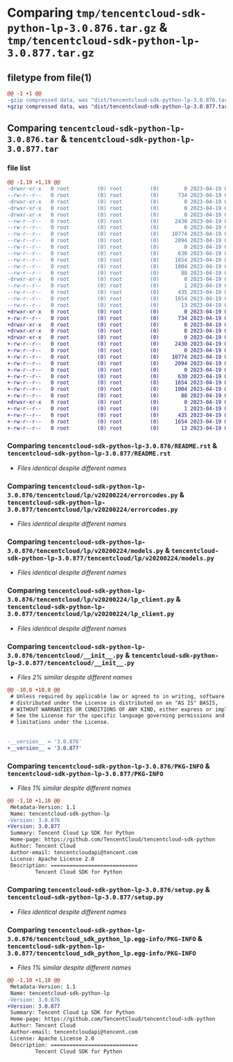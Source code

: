 # Comparing `tmp/tencentcloud-sdk-python-lp-3.0.876.tar.gz` & `tmp/tencentcloud-sdk-python-lp-3.0.877.tar.gz`

## filetype from file(1)

```diff
@@ -1 +1 @@
-gzip compressed data, was "dist/tencentcloud-sdk-python-lp-3.0.876.tar", last modified: Wed Apr 19 00:31:28 2023, max compression
+gzip compressed data, was "dist/tencentcloud-sdk-python-lp-3.0.877.tar", last modified: Wed Apr 19 09:21:04 2023, max compression
```

## Comparing `tencentcloud-sdk-python-lp-3.0.876.tar` & `tencentcloud-sdk-python-lp-3.0.877.tar`

### file list

```diff
@@ -1,19 +1,19 @@
-drwxr-xr-x   0 root         (0) root         (0)        0 2023-04-19 00:31:28.000000 tencentcloud-sdk-python-lp-3.0.876/
--rw-r--r--   0 root         (0) root         (0)      734 2023-04-19 00:31:28.000000 tencentcloud-sdk-python-lp-3.0.876/README.rst
-drwxr-xr-x   0 root         (0) root         (0)        0 2023-04-19 00:31:28.000000 tencentcloud-sdk-python-lp-3.0.876/tencentcloud/
-drwxr-xr-x   0 root         (0) root         (0)        0 2023-04-19 00:31:28.000000 tencentcloud-sdk-python-lp-3.0.876/tencentcloud/lp/
-drwxr-xr-x   0 root         (0) root         (0)        0 2023-04-19 00:31:28.000000 tencentcloud-sdk-python-lp-3.0.876/tencentcloud/lp/v20200224/
--rw-r--r--   0 root         (0) root         (0)     2430 2023-04-19 00:31:28.000000 tencentcloud-sdk-python-lp-3.0.876/tencentcloud/lp/v20200224/errorcodes.py
--rw-r--r--   0 root         (0) root         (0)        0 2023-04-19 00:31:28.000000 tencentcloud-sdk-python-lp-3.0.876/tencentcloud/lp/v20200224/__init__.py
--rw-r--r--   0 root         (0) root         (0)    10774 2023-04-19 00:31:28.000000 tencentcloud-sdk-python-lp-3.0.876/tencentcloud/lp/v20200224/models.py
--rw-r--r--   0 root         (0) root         (0)     2094 2023-04-19 00:31:28.000000 tencentcloud-sdk-python-lp-3.0.876/tencentcloud/lp/v20200224/lp_client.py
--rw-r--r--   0 root         (0) root         (0)        0 2023-04-19 00:31:28.000000 tencentcloud-sdk-python-lp-3.0.876/tencentcloud/lp/__init__.py
--rw-r--r--   0 root         (0) root         (0)      630 2023-04-19 00:31:28.000000 tencentcloud-sdk-python-lp-3.0.876/tencentcloud/__init__.py
--rw-r--r--   0 root         (0) root         (0)     1654 2023-04-19 00:31:28.000000 tencentcloud-sdk-python-lp-3.0.876/PKG-INFO
--rw-r--r--   0 root         (0) root         (0)     1004 2023-04-19 00:31:28.000000 tencentcloud-sdk-python-lp-3.0.876/setup.py
--rw-r--r--   0 root         (0) root         (0)       88 2023-04-19 00:31:28.000000 tencentcloud-sdk-python-lp-3.0.876/setup.cfg
-drwxr-xr-x   0 root         (0) root         (0)        0 2023-04-19 00:31:28.000000 tencentcloud-sdk-python-lp-3.0.876/tencentcloud_sdk_python_lp.egg-info/
--rw-r--r--   0 root         (0) root         (0)        1 2023-04-19 00:31:28.000000 tencentcloud-sdk-python-lp-3.0.876/tencentcloud_sdk_python_lp.egg-info/dependency_links.txt
--rw-r--r--   0 root         (0) root         (0)      435 2023-04-19 00:31:28.000000 tencentcloud-sdk-python-lp-3.0.876/tencentcloud_sdk_python_lp.egg-info/SOURCES.txt
--rw-r--r--   0 root         (0) root         (0)     1654 2023-04-19 00:31:28.000000 tencentcloud-sdk-python-lp-3.0.876/tencentcloud_sdk_python_lp.egg-info/PKG-INFO
--rw-r--r--   0 root         (0) root         (0)       13 2023-04-19 00:31:28.000000 tencentcloud-sdk-python-lp-3.0.876/tencentcloud_sdk_python_lp.egg-info/top_level.txt
+drwxr-xr-x   0 root         (0) root         (0)        0 2023-04-19 09:21:04.000000 tencentcloud-sdk-python-lp-3.0.877/
+-rw-r--r--   0 root         (0) root         (0)      734 2023-04-19 09:21:04.000000 tencentcloud-sdk-python-lp-3.0.877/README.rst
+drwxr-xr-x   0 root         (0) root         (0)        0 2023-04-19 09:21:04.000000 tencentcloud-sdk-python-lp-3.0.877/tencentcloud/
+drwxr-xr-x   0 root         (0) root         (0)        0 2023-04-19 09:21:04.000000 tencentcloud-sdk-python-lp-3.0.877/tencentcloud/lp/
+drwxr-xr-x   0 root         (0) root         (0)        0 2023-04-19 09:21:04.000000 tencentcloud-sdk-python-lp-3.0.877/tencentcloud/lp/v20200224/
+-rw-r--r--   0 root         (0) root         (0)     2430 2023-04-19 09:21:04.000000 tencentcloud-sdk-python-lp-3.0.877/tencentcloud/lp/v20200224/errorcodes.py
+-rw-r--r--   0 root         (0) root         (0)        0 2023-04-19 09:21:04.000000 tencentcloud-sdk-python-lp-3.0.877/tencentcloud/lp/v20200224/__init__.py
+-rw-r--r--   0 root         (0) root         (0)    10774 2023-04-19 09:21:04.000000 tencentcloud-sdk-python-lp-3.0.877/tencentcloud/lp/v20200224/models.py
+-rw-r--r--   0 root         (0) root         (0)     2094 2023-04-19 09:21:04.000000 tencentcloud-sdk-python-lp-3.0.877/tencentcloud/lp/v20200224/lp_client.py
+-rw-r--r--   0 root         (0) root         (0)        0 2023-04-19 09:21:04.000000 tencentcloud-sdk-python-lp-3.0.877/tencentcloud/lp/__init__.py
+-rw-r--r--   0 root         (0) root         (0)      630 2023-04-19 09:21:04.000000 tencentcloud-sdk-python-lp-3.0.877/tencentcloud/__init__.py
+-rw-r--r--   0 root         (0) root         (0)     1654 2023-04-19 09:21:04.000000 tencentcloud-sdk-python-lp-3.0.877/PKG-INFO
+-rw-r--r--   0 root         (0) root         (0)     1004 2023-04-19 09:21:04.000000 tencentcloud-sdk-python-lp-3.0.877/setup.py
+-rw-r--r--   0 root         (0) root         (0)       88 2023-04-19 09:21:04.000000 tencentcloud-sdk-python-lp-3.0.877/setup.cfg
+drwxr-xr-x   0 root         (0) root         (0)        0 2023-04-19 09:21:04.000000 tencentcloud-sdk-python-lp-3.0.877/tencentcloud_sdk_python_lp.egg-info/
+-rw-r--r--   0 root         (0) root         (0)        1 2023-04-19 09:21:04.000000 tencentcloud-sdk-python-lp-3.0.877/tencentcloud_sdk_python_lp.egg-info/dependency_links.txt
+-rw-r--r--   0 root         (0) root         (0)      435 2023-04-19 09:21:04.000000 tencentcloud-sdk-python-lp-3.0.877/tencentcloud_sdk_python_lp.egg-info/SOURCES.txt
+-rw-r--r--   0 root         (0) root         (0)     1654 2023-04-19 09:21:04.000000 tencentcloud-sdk-python-lp-3.0.877/tencentcloud_sdk_python_lp.egg-info/PKG-INFO
+-rw-r--r--   0 root         (0) root         (0)       13 2023-04-19 09:21:04.000000 tencentcloud-sdk-python-lp-3.0.877/tencentcloud_sdk_python_lp.egg-info/top_level.txt
```

### Comparing `tencentcloud-sdk-python-lp-3.0.876/README.rst` & `tencentcloud-sdk-python-lp-3.0.877/README.rst`

 * *Files identical despite different names*

### Comparing `tencentcloud-sdk-python-lp-3.0.876/tencentcloud/lp/v20200224/errorcodes.py` & `tencentcloud-sdk-python-lp-3.0.877/tencentcloud/lp/v20200224/errorcodes.py`

 * *Files identical despite different names*

### Comparing `tencentcloud-sdk-python-lp-3.0.876/tencentcloud/lp/v20200224/models.py` & `tencentcloud-sdk-python-lp-3.0.877/tencentcloud/lp/v20200224/models.py`

 * *Files identical despite different names*

### Comparing `tencentcloud-sdk-python-lp-3.0.876/tencentcloud/lp/v20200224/lp_client.py` & `tencentcloud-sdk-python-lp-3.0.877/tencentcloud/lp/v20200224/lp_client.py`

 * *Files identical despite different names*

### Comparing `tencentcloud-sdk-python-lp-3.0.876/tencentcloud/__init__.py` & `tencentcloud-sdk-python-lp-3.0.877/tencentcloud/__init__.py`

 * *Files 2% similar despite different names*

```diff
@@ -10,8 +10,8 @@
 # Unless required by applicable law or agreed to in writing, software
 # distributed under the License is distributed on an "AS IS" BASIS,
 # WITHOUT WARRANTIES OR CONDITIONS OF ANY KIND, either express or implied.
 # See the License for the specific language governing permissions and
 # limitations under the License.
 
 
-__version__ = '3.0.876'
+__version__ = '3.0.877'
```

### Comparing `tencentcloud-sdk-python-lp-3.0.876/PKG-INFO` & `tencentcloud-sdk-python-lp-3.0.877/PKG-INFO`

 * *Files 1% similar despite different names*

```diff
@@ -1,10 +1,10 @@
 Metadata-Version: 1.1
 Name: tencentcloud-sdk-python-lp
-Version: 3.0.876
+Version: 3.0.877
 Summary: Tencent Cloud Lp SDK for Python
 Home-page: https://github.com/TencentCloud/tencentcloud-sdk-python
 Author: Tencent Cloud
 Author-email: tencentcloudapi@tencent.com
 License: Apache License 2.0
 Description: ============================
         Tencent Cloud SDK for Python
```

### Comparing `tencentcloud-sdk-python-lp-3.0.876/setup.py` & `tencentcloud-sdk-python-lp-3.0.877/setup.py`

 * *Files identical despite different names*

### Comparing `tencentcloud-sdk-python-lp-3.0.876/tencentcloud_sdk_python_lp.egg-info/PKG-INFO` & `tencentcloud-sdk-python-lp-3.0.877/tencentcloud_sdk_python_lp.egg-info/PKG-INFO`

 * *Files 1% similar despite different names*

```diff
@@ -1,10 +1,10 @@
 Metadata-Version: 1.1
 Name: tencentcloud-sdk-python-lp
-Version: 3.0.876
+Version: 3.0.877
 Summary: Tencent Cloud Lp SDK for Python
 Home-page: https://github.com/TencentCloud/tencentcloud-sdk-python
 Author: Tencent Cloud
 Author-email: tencentcloudapi@tencent.com
 License: Apache License 2.0
 Description: ============================
         Tencent Cloud SDK for Python
```

